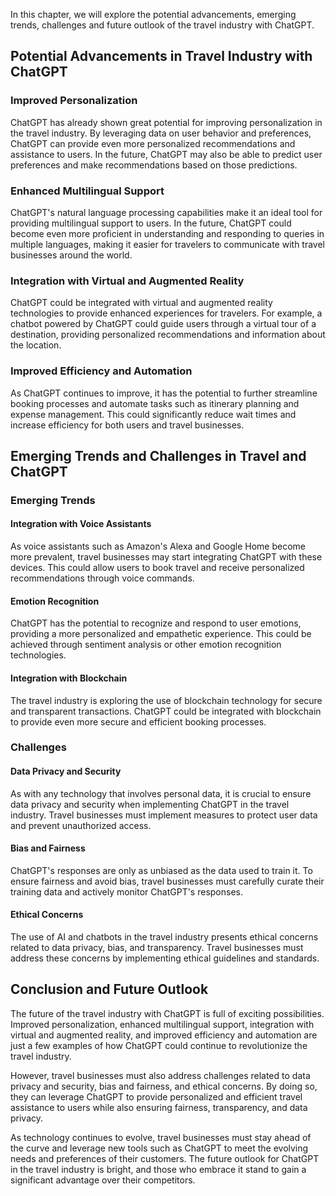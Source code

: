 
In this chapter, we will explore the potential advancements, emerging trends, challenges and future outlook of the travel industry with ChatGPT.

Potential Advancements in Travel Industry with ChatGPT
------------------------------------------------------

### Improved Personalization

ChatGPT has already shown great potential for improving personalization in the travel industry. By leveraging data on user behavior and preferences, ChatGPT can provide even more personalized recommendations and assistance to users. In the future, ChatGPT may also be able to predict user preferences and make recommendations based on those predictions.

### Enhanced Multilingual Support

ChatGPT's natural language processing capabilities make it an ideal tool for providing multilingual support to users. In the future, ChatGPT could become even more proficient in understanding and responding to queries in multiple languages, making it easier for travelers to communicate with travel businesses around the world.

### Integration with Virtual and Augmented Reality

ChatGPT could be integrated with virtual and augmented reality technologies to provide enhanced experiences for travelers. For example, a chatbot powered by ChatGPT could guide users through a virtual tour of a destination, providing personalized recommendations and information about the location.

### Improved Efficiency and Automation

As ChatGPT continues to improve, it has the potential to further streamline booking processes and automate tasks such as itinerary planning and expense management. This could significantly reduce wait times and increase efficiency for both users and travel businesses.

Emerging Trends and Challenges in Travel and ChatGPT
----------------------------------------------------

### Emerging Trends

#### Integration with Voice Assistants

As voice assistants such as Amazon's Alexa and Google Home become more prevalent, travel businesses may start integrating ChatGPT with these devices. This could allow users to book travel and receive personalized recommendations through voice commands.

#### Emotion Recognition

ChatGPT has the potential to recognize and respond to user emotions, providing a more personalized and empathetic experience. This could be achieved through sentiment analysis or other emotion recognition technologies.

#### Integration with Blockchain

The travel industry is exploring the use of blockchain technology for secure and transparent transactions. ChatGPT could be integrated with blockchain to provide even more secure and efficient booking processes.

### Challenges

#### Data Privacy and Security

As with any technology that involves personal data, it is crucial to ensure data privacy and security when implementing ChatGPT in the travel industry. Travel businesses must implement measures to protect user data and prevent unauthorized access.

#### Bias and Fairness

ChatGPT's responses are only as unbiased as the data used to train it. To ensure fairness and avoid bias, travel businesses must carefully curate their training data and actively monitor ChatGPT's responses.

#### Ethical Concerns

The use of AI and chatbots in the travel industry presents ethical concerns related to data privacy, bias, and transparency. Travel businesses must address these concerns by implementing ethical guidelines and standards.

Conclusion and Future Outlook
-----------------------------

The future of the travel industry with ChatGPT is full of exciting possibilities. Improved personalization, enhanced multilingual support, integration with virtual and augmented reality, and improved efficiency and automation are just a few examples of how ChatGPT could continue to revolutionize the travel industry.

However, travel businesses must also address challenges related to data privacy and security, bias and fairness, and ethical concerns. By doing so, they can leverage ChatGPT to provide personalized and efficient travel assistance to users while also ensuring fairness, transparency, and data privacy.

As technology continues to evolve, travel businesses must stay ahead of the curve and leverage new tools such as ChatGPT to meet the evolving needs and preferences of their customers. The future outlook for ChatGPT in the travel industry is bright, and those who embrace it stand to gain a significant advantage over their competitors.
